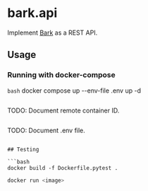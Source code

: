 # bark.api

Implement [Bark](https://github.com/suno-ai/bark) as a REST API.

## Usage

### Running with docker-compose
```bash```
docker compose up --env-file .env up -d
```

``````
TODO: Document remote container ID.
``````
``````
TODO: Document .env file.
```

## Testing

```bash
docker build -f Dockerfile.pytest .
```
```bash
docker run <image>
```
